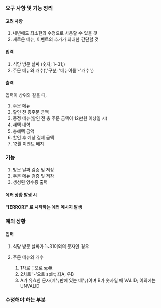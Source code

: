 ### 요구 사항 및 기능 정리
#### 고려 사항
1. 내년에도 최소한의 수정으로 사용할 수 있을 것
2. 새로운 메뉴, 이벤트의 추가가 최대한 간단할 것

#### 입력
1. 식당 방문 날짜 (숫자; 1~31;)
2. 주문 메뉴와 개수(','구분; '메뉴이름'-'개수';)

#### 출력
입력이 상위와 같을 때,
1. 주문 메뉴
2. 할인 전 총주문 금액
3. 증정 메뉴(할인 전 총 주문 금액이 12만원 이상일 시)
4. 혜택 내역
5. 총혜택 금액
6. 할인 후 예상 결제 금액
7. 12월 이벤트 배지

### 기능
1. 방문 날짜 검증 및 저장
2. 주문 메뉴 검증 및 저장
3. 생성된 영수증 출력

#### 에러 상황 발생 시
**"[ERROR]" 로 시작하는 에러 메시지 발생**


### 예외 상황
#### 입력
1. 식당 방문 날짜가 1~31이외의 문자인 경우

2. 주문 메뉴와 개수
    1. 1차로 ','으로 split
    2. 2차로 '-'으로 split; 좌A, 우B
    3. A가 유효한 문자(메뉴판에 있는 메뉴)이며 B가 숫자일 때 VALID; 이외에는 UNVALID

### 수정해야 하는 부분
